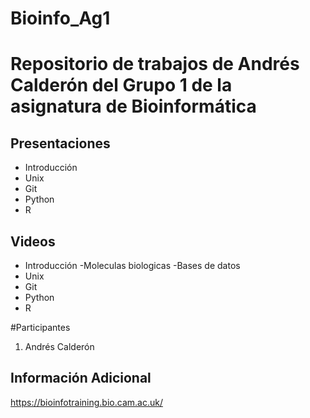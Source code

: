# Bioinfo_Ag1

# Repositorio de trabajos de Andrés Calderón del Grupo 1 de la asignatura de Bioinformática 

## Presentaciones

- Introducción
- Unix
- Git
- Python
- R


## Videos 


- Introducción
   -Moleculas biologicas 
   -Bases de datos
- Unix
- Git
- Python
- R

#Participantes

1. Andrés Calderón

## Información Adicional

<https://bioinfotraining.bio.cam.ac.uk/>
